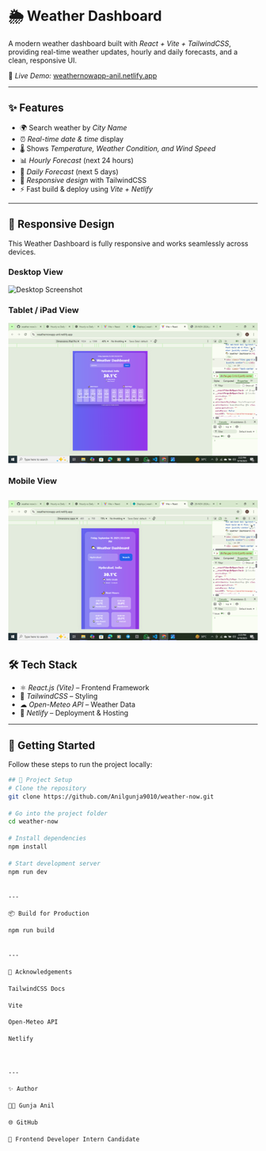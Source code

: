 
# 🌦 Weather Dashboard

A modern weather dashboard built with *React + Vite + TailwindCSS*, providing real-time weather updates, hourly and daily forecasts, and a clean, responsive UI.  

🔗 *Live Demo:* [weathernowapp-anil.netlify.app](https://weathernowapp-anil.netlify.app)  

---

## ✨ Features  

- 🌍 Search weather by *City Name*  
- ⏰ *Real-time date & time* display  
- 🌡 Shows *Temperature, Weather Condition, and Wind Speed*  
- 📊 *Hourly Forecast* (next 24 hours)  
- 📅 *Daily Forecast* (next 5 days)  
- 🎨 *Responsive design* with TailwindCSS  
- ⚡ Fast build & deploy using *Vite + Netlify*  

---

## 📱 Responsive Design

This Weather Dashboard is fully responsive and works seamlessly across devices.

### Desktop View
![Desktop Screenshot](src/assets/screenshot1)

### Tablet / iPad View
![Tablet Screenshot](src/assets/screenshot2.png)

### Mobile View
![Mobile Screenshot](src/assets/screenshot3.png)
---

## 🛠 Tech Stack  

- ⚛ *React.js (Vite)* – Frontend Framework  
- 🎨 *TailwindCSS* – Styling  
- ☁ *Open-Meteo API* – Weather Data  
- 🚀 *Netlify* – Deployment & Hosting  

---

## 🚀 Getting Started  

Follow these steps to run the project locally:  

```bash
## 📂 Project Setup  
# Clone the repository
git clone https://github.com/Anilgunja9010/weather-now.git

# Go into the project folder
cd weather-now

# Install dependencies
npm install

# Start development server
npm run dev


---

📦 Build for Production

npm run build


---

🤝 Acknowledgements

TailwindCSS Docs

Vite

Open-Meteo API

Netlify



---

✨ Author

👨‍💻 Gunja Anil

🌐 GitHub

🚀 Frontend Developer Intern Candidate